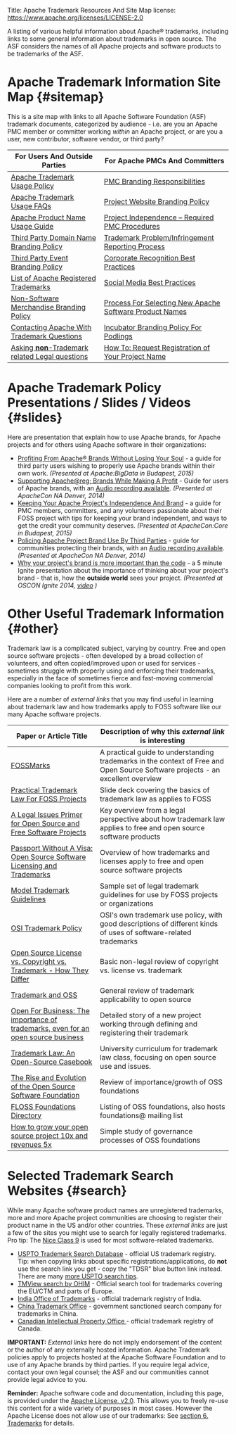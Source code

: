 Title: Apache Trademark Resources And Site Map
license: https://www.apache.org/licenses/LICENSE-2.0

A listing of various helpful information about Apache&reg; trademarks, including links to some general information about trademarks in open source.
The ASF considers the names of all Apache projects and software products to be trademarks of the ASF.

# Apache Trademark Information Site Map  {#sitemap}

This is a site map with links to all Apache Software Foundation (ASF) trademark documents,
categorized by audience - i.e. are you an Apache PMC member or committer working *within*
an Apache project, or are you a user, new contributor, software vendor, or third party?

| For Users And Outside Parties | For Apache PMCs And Committers |
| ------------------------- | ----------------------------- |
| [Apache Trademark Usage Policy](/foundation/marks/) | [PMC Branding Responsibilities](/foundation/marks/responsibility) |
| [Apache Trademark Usage FAQs](/foundation/marks/faq) | [Project Website Branding Policy](/foundation/marks/pmcs) |
| [Apache Product Name Usage Guide](/foundation/marks/guide) | [Project Independence – Required PMC Procedures](//community.apache.org/projectIndependence.html) |
| [Third Party Domain Name Branding Policy](/foundation/marks/domains) | [Trademark Problem/Infringement Reporting Process](/foundation/marks/reporting) |
| [Third Party Event Branding Policy](/foundation/marks/events)  | [Corporate Recognition Best Practices](/foundation/marks/linking) |
| [List of Apache Registered Trademarks](/foundation/marks/list) | [Social Media Best Practices](/foundation/marks/socialmedia) |
| [Non-Software Merchandise Branding Policy](/foundation/marks/merchandise) |  [Process For Selecting New Apache Software Product Names](/foundation/marks/naming) |
| [Contacting Apache With Trademark Questions](/foundation/marks/contact) |  [Incubator Branding Policy For Podlings](//incubator.apache.org/guides/branding.html) |
| [Asking **non**-Trademark related Legal questions](/legal/) | [How To: Request Registration of Your Project Name][1] |

# Apache Trademark Policy Presentations / Slides / Videos  {#slides}

Here are presentation that explain how to use Apache brands, for Apache projects and for others using Apache software
in their organizations:

 * [Profiting From Apache&reg; Brands Without Losing Your Soul](//www.slideshare.net/shanecurcuru/profiting-from-apache-brands-without-losing-your-soul) - a
guide for third party users wishing to properly use Apache brands within their own work. *(Presented at Apache:BigData in Budapest, 2015)*
 * [Supporting Apache@reg; Brands While Making A Profit](//www.slideshare.net/shanecurcuru/supporting-apachebrands-scurcuruapacheconaustin) - Guide for users of Apache brands, with an [Audio recording available](https://www.youtube.com/watch?v=lQMEFPsKG8w). *(Presented at ApacheCon NA Denver, 2014)*
 * [Keeping Your Apache Project's Independence And Brand](//www.slideshare.net/shanecurcuru/keep-your-apache-projects-independence) - a guide for
PMC members, committers, and any volunteers passionate about their FOSS project with tips for keeping your brand independent, and
ways to get the credit your community deserves. *(Presented at ApacheCon:Core in Budapest, 2015)*
 * [Policing Apache Project Brand Use By Third Parties](//www.slideshare.net/shanecurcuru/policing-apachebranduse-scurcuruapachecon2014-33452407) - guide for communities protecting their brands, with an [Audio recording available](https://www.youtube.com/watch?v=-ZTfnPYcC7w).  *(Presented at ApacheCon NA Denver, 2014)*
 * [Why your project's brand is more important than the code](//www.slideshare.net/shanecurcuru/why-your-projects-brand-is-more-important-than-the-code-script) - a 5 minute
Ignite presentation about the importance of thinking about your project's brand - that is, how the **outside world** sees your project. *(Presented at OSCON Ignite 2014, [video](https://www.youtube.com/watch?v=b72vvkUYZPk) )*


# Other Useful Trademark Information  {#other}

Trademark law is a complicated subject, varying by country.  Free and open source software projects - often
developed by a broad collection of volunteers, and often copied/improved upon or used for services - sometimes
struggle with properly using and enforcing their trademarks, especially in the face of sometimes fierce and
fast-moving commercial companies looking to profit from this work.

Here are a number of *external links* that you may find useful in learning about trademark law and how trademarks apply to FOSS software like our many Apache software projects.


| Paper or Article Title | Description of why this *external link* is interesting |
| ----------------- | -------------------------------------------|
| [FOSSMarks](http://fossmarks.org) | A practical guide to understanding trademarks in the context of Free and Open Source Software projects - an excellent overview |
| [Practical Trademark Law For FOSS Projects](http://www.slideshare.net/shanecurcuru/practical-trademark-law-for-foss-projects) | Slide deck covering the basics of trademark law as applies to FOSS |
| [A Legal Issues Primer for Open Source and Free Software Projects](https://www.softwarefreedom.org/resources/2008/foss-primer.html) | Key overview from a legal perspective about how trademark law applies to free and open source software products |
| [Passport Without A Visa: Open Source Software Licensing and Trademarks](http://www.ifosslr.org/ifosslr/article/view/11) | Overview of how trademarks and licenses apply to free and open source software projects |
| [Model Trademark Guidelines](http://modeltrademarkguidelines.org/) | Sample set of legal trademark guidelines for use by FOSS projects or organizations |
| [OSI Trademark Policy](http://opensource.org/trademark-guidelines) | OSI's own trademark use policy, with good descriptions of different kinds of uses of software-related trademarks |
| [Open Source License vs. Copyright vs. Trademark - How They Differ](http://twiki.org/cgi-bin/view/Blog/BlogEntry201207x1) | Basic non-legal review of copyright vs. license vs. trademark |
| [Trademark and OSS](http://www.law.washington.edu/lta/swp/law/trademark.html) | General review of trademark applicability to open source |
| [Open For Business: The importance of trademarks, even for an open source business](https://opensource.com/business/11/6/open-business-importance-trademarks-even-open-source-business) | Detailed story of a new project working through defining and registering their trademark |
| [Trademark Law: An Open-Source Casebook](http://tmcasebook.org/) | University curriculum for trademark law class, focusing on open source use and issues. |
| [The Rise and Evolution of the Open Source Software Foundation](http://www.ifosslr.org/ifosslr/article/view/64) | Review of importance/growth of OSS foundations |
| [FLOSS Foundations Directory](http://flossfoundations.org/foundation-directory) | Listing of OSS foundations, also hosts foundations@ mailing list |
| [How to grow your open source project 10x and revenues 5x](http://openlife.cc/blogs/2010/november/how-grow-your-open-source-project-10x-and-revenues-5x) | Simple study of governance processes of OSS foundations |

# Selected Trademark Search Websites  {#search}

While many Apache software product names are unregistered trademarks, more and more Apache project
communities are choosing to register their product name in the US and/or other countries.  These *external links*
are just a few of the sites you might use to search for legally registered trademarks.  Pro tip: The <a href="https://www.upcounsel.com/trademark-class-9" target="_blank">Nice Class 9</a> is used
for most software-related trademarks.

 * [USPTO Trademark Search Database](http://www.uspto.gov/trademarks-application-process/search-trademark-database) - official
US trademark registry.  Tip: when copying links about specific registrations/applications, do **not** use the search link you get - copy
the "TDSR" blue button link instead.  There are many [more USPTO search tips](/foundation/marks/naming#research-registered-trademarks).
 * [TMView search by OHIM](https://www.tmdn.org/tmview/welcome) - Official search tool for trademarks covering the EU/CTM and parts of Europe.
 * [India Office of Trademarks](http://ipindia.nic.in/tmr_new/default.htm) - official trademark registry of India.
 * [China Trademark Office](http://www.chinatrademarkoffice.com/) - government sanctioned search company for trademarks in China.
 * [Canadian Intellectual Property Office ](http://www.ic.gc.ca/app/opic-cipo/trdmrks/srch/tmSrch.do?lang=eng) - official trademark registry of Canada.


**IMPORTANT:** *External links* here do not imply endorsement of the content or the author
of any externally hosted information.  Apache Trademark policies apply to projects hosted at the Apache Software Foundation
and to use of any Apache brands by third parties.  If you require legal advice, contact your own legal counsel; the ASF and our communities cannot provide legal
advice to you.

**Reminder:** Apache software code and documentation, including this page, is provided under
the [Apache License, v2.0](/licenses/LICENSE-2.0).  This allows you to freely re-use this content for a wide variety of purposes
in most cases.  However the Apache License does not allow use of our trademarks: See [section 6. Trademarks][2] for details.

[1]: /foundation/marks/register#register
[2]: /licenses/LICENSE-2.0#trademarks
